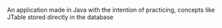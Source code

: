 An application made in Java with the intention of practicing, concepts like JTable stored directly in the database
